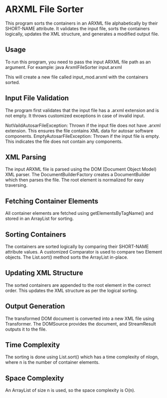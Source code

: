 # ARXML File Sorter
This program sorts the containers in an ARXML file alphabetically by their SHORT-NAME attribute. It validates the input file, sorts the containers logically, updates the XML structure, and generates a modified output file.

## Usage
To run this program, you need to pass the input ARXML file path as an argument.
For example:
java ArxmlFileSorter input.arxml

This will create a new file called input_mod.arxml with the containers sorted.

## Input File Validation
The program first validates that the input file has a .arxml extension and is not empty.
It throws customized exceptions in case of invalid input.

NotVaildAutosarFileException: Thrown if the input file does not have .arxml extension. This ensures the file contains XML data for autosar software components.
EmptyAutosarFileException: Thrown if the input file is empty. This indicates the file does not contain any components.
## XML Parsing
The input ARXML file is parsed using the DOM (Document Object Model) XML parser.
The DocumentBuilderFactory creates a DocumentBuilder which then parses the file.
The root element is normalized for easy traversing.

## Fetching Container Elements
All container elements are fetched using getElementsByTagName() and stored in an ArrayList for sorting.

## Sorting Containers
The containers are sorted logically by comparing their SHORT-NAME attribute values.
A customized Comparator is used to compare two Element objects.
The List.sort() method sorts the ArrayList in-place.

## Updating XML Structure
The sorted containers are appended to the root element in the correct order.
This updates the XML structure as per the logical sorting.

## Output Generation
The transformed DOM document is converted into a new XML file using Transformer.
The DOMSource provides the document, and StreamResult outputs it to the file.

## Time Complexity
The sorting is done using List.sort() which has a time complexity of nlogn, where n is the number of container elements.

## Space Complexity
An ArrayList of size n is used, so the space complexity is O(n).
